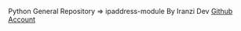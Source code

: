 Python General Repository => ipaddress-module By Iranzi Dev <a href='https://github.com/Iranzithierry'>Github Account</a>